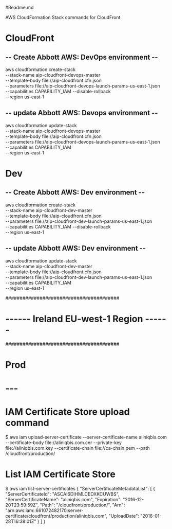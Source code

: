 #Readme.md

AWS CloudFormation Stack commands for CloudFront
##

# CloudFront
## -- Create Abbott AWS: DevOps environment --
aws cloudformation create-stack \
--stack-name aip-cloudfront-devops-master \
--template-body file://aip-cloudfront.cfn.json \
--parameters file://aip-cloudfront-devops-launch-params-us-east-1.json \
--capabilities CAPABILITY_IAM --disable-rollback \
--region us-east-1

## -- update Abbott AWS: Devops environment --
aws cloudformation update-stack \
--stack-name aip-cloudfront-devops-master \
--template-body file://aip-cloudfront.cfn.json \
--parameters file://aip-cloudfront-devops-launch-params-us-east-1.json \
--capabilities CAPABILITY_IAM \
--region us-east-1


# Dev
## -- Create Abbott AWS: Dev environment --
aws cloudformation create-stack \
--stack-name aip-cloudfront-dev-master \
--template-body file://aip-cloudfront.cfn.json \
--parameters file://aip-cloudfront-dev-launch-params-us-east-1.json \
--capabilities CAPABILITY_IAM --disable-rollback \
--region us-east-1

## -- update Abbott AWS: Dev environment --
aws cloudformation update-stack \
--stack-name aip-cloudfront-dev-master \
--template-body file://aip-cloudfront.cfn.json \
--parameters file://aip-cloudfront-dev-launch-params-us-east-1.json \
--capabilities CAPABILITY_IAM \
--region us-east-1




########################################
# ------ Ireland EU-west-1 Region ------
########################################


# Prod






# ---
# IAM Certificate Store upload command

$ aws iam upload-server-certificate --server-certificate-name aliniqbis.com --certificate-body file://aliniqbis.com.cer --private-key file://aliniqbis.com.key --certificate-chain file://ca-chain.pem --path /cloudfront/production/

# List IAM Certificate Store 
$ aws iam list-server-certificates
{
    "ServerCertificateMetadataList": [
        {
            "ServerCertificateId": "ASCAI6DIHMLCEDXKCUWBS",
            "ServerCertificateName": "aliniqbis.com",
            "Expiration": "2016-12-20T23:59:59Z",
            "Path": "/cloudfront/production/",
            "Arn": "arn:aws:iam::661072482170:server-certificate/cloudfront/production/aliniqbis.com",
            "UploadDate": "2016-01-28T16:38:01Z"
        }
    ]
}
